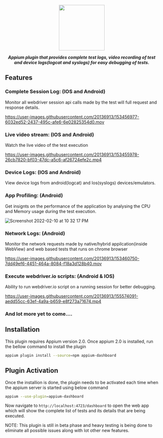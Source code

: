 <p align="center">
<img src="./assets/logo.png" height=150/>
</p>

<p align="center">
   <i><strong>Appium plugin that provides complete test logs, video recording of test and device logs(logcat and syslogs) for easy debugging of tests.</strong></i>
<p>

## Features

### Complete Session Log: (IOS and Android)

Monitor all webdriver session api calls made by the test will full request and response details.

https://user-images.githubusercontent.com/20136913/153456977-6032ed52-2437-495c-afe6-6e02825354d0.mov

### Live video stream: (IOS and Android)

Watch the live video of the test execution

https://user-images.githubusercontent.com/20136913/153455978-26cb7820-bf03-47dc-a5c6-af26724efe2c.mp4

### Device Logs: (IOS and Android)

View device logs from android(logcat) and Ios(syslogs) devices/emulators.

### App Profiling: (Android)

Get insignts on the performance of the application by analysing the CPU and Memory usage during the test execution.

![Screenshot 2022-02-10 at 10 32 17 PM](https://user-images.githubusercontent.com/20136913/153458372-3d572b6a-04f1-4396-8440-667f6a6226e6.png)

### Network Logs: (Android)

Monitor the network requests made by native/hybrid appilcation(inside WebView) and web based tests that runs on chrome browser

https://user-images.githubusercontent.com/20136913/153460750-7dd49ef6-4451-464a-8084-f18a3d128b40.mov

### Execute webdriver.io scripts: (Android & IOS)

Ability to run webdriver.io script on a running session for better debugging.

https://user-images.githubusercontent.com/20136913/155574091-aedd55cc-63ef-4a9a-b659-e8f273a71674.mp4

### And lot more yet to come....

## Installation

This plugin requires Appium version 2.0. Once appium 2.0 is installed, run the bellow command to install the plugin

```sh
appium plugin install --source=npm appium-dashboard
```

## Plugin Activation

Once the installion is done, the plugin needs to be activated each time when the appium server is started using below command

```sh
appium --use-plugin=appium-dashboard
```

Now navigate to `http://localhost:4723/dashboard` to open the web app which will show the complete list of tests and its details that are being executed.

NOTE: This plugin is still in beta phase and heavy testing is being done to eliminate all possible issues along with lot other new features.
